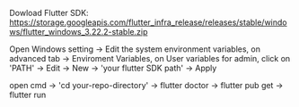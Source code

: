 Dowload Flutter SDK: https://storage.googleapis.com/flutter_infra_release/releases/stable/windows/flutter_windows_3.22.2-stable.zip

Open Windows setting -> Edit the system environment variables,
on advanced tab -> Enviroment Variables,
on User variables for admin, click on 'PATH' -> Edit -> New -> 'your flutter SDK path' -> Apply

open cmd -> 'cd your-repo-directory' -> flutter doctor -> flutter pub get -> flutter run
